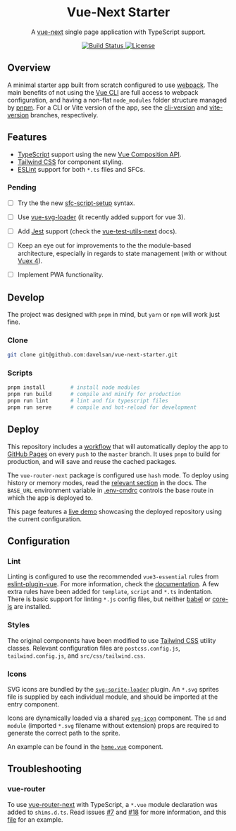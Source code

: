<h1 align=center>Vue-Next Starter</h1>

<p align=center>A <a href="https://github.com/vuejs/vue-next">vue-next</a> single page application with TypeScript support.</p>

<p align="center">
    <a href="https://actions-badge.atrox.dev/davelsan/vue-next-starter/goto?ref=master">
      <img alt="Build Status" src="https://github.com/davelsan/vue-next-starter/workflows/build/badge.svg?branch=master"/>
    </a>
    <a href="https://github.com/davelsan/vue-next-starter/blob/master/LICENSE">
      <img alt="License" src="https://img.shields.io/github/license/davelsan/vue-next-starter"/>
    </a>
</p>

## Overview

A minimal starter app built from scratch configured to use [webpack](https://webpack.js.org/). The main benefits of not using the [Vue CLI](https://cli.vuejs.org/) are full access to webpack configuration, and having a non-flat `node_modules` folder structure managed by [pnpm](https://pnpm.js.org/). For a CLI or Vite version of the app, see the [cli-version](https://github.com/davelsan/vue-next-starter/tree/cli-version) and [vite-version](https://github.com/davelsan/vue-next-starter/tree/vite-version) branches, respectively.


## Features

- [TypeScript](https://www.typescriptlang.org/) support using the new [Vue Composition API](https://composition-api.vuejs.org/).
- [Tailwind CSS](https://tailwindcss.com/) for component styling.
- [ESLint](https://eslint.org/) support for both `*.ts` files and SFCs.

### Pending

- [ ] Try the the new [sfc-script-setup](https://github.com/vuejs/rfcs/blob/sfc-improvements/active-rfcs/0000-sfc-script-setup.md) syntax.
- [ ] Use [vue-svg-loader](https://github.com/visualfanatic/vue-svg-loader/tree/dev#webpack) (it recently added support for vue 3).
- [ ] Add [Jest](https://jestjs.io/) support (check the [vue-test-utils-next](https://github.com/vuejs/vue-test-utils-next?ref=madewithvuejs.com) docs).
- [ ] Keep an eye out for improvements to the the module-based architecture, especially in regards to state management (with or without [Vuex 4](https://github.com/vuejs/vuex/tree/4.0)).
- [ ] Implement PWA functionality.


## Develop

The project was designed with `pnpm` in mind, but `yarn` or `npm` will work just fine.

### Clone

```sh
git clone git@github.com:davelsan/vue-next-starter.git
```

### Scripts

```sh
pnpm install        # install node modules
pnpm run build      # compile and minify for production
pnpm run lint       # lint and fix typescript files
pnpm run serve      # compile and hot-reload for development
```

## Deploy

This repository includes a [workflow](.github/workflows/build.yml) that will automatically deploy the app to [GitHub Pages](https://pages.github.com) on every `push` to the `master` branch. It uses `pnpm` to build for production, and will save and reuse the cached packages.

The `vue-router-next` package is configured use `hash` mode. To deploy using history or memory modes, read the [relevant section](https://next.router.vuejs.org/guide/essentials/history-mode.html#hash-mode) in the docs. The `BASE_URL` environment variable in [.env-cmdrc](.env-cmdrc) controls the base route in which the app is deployed to.

This page features a [live demo](https://davelsan.github.io/vue-next-starter/#/) showcasing the deployed repository using the current configuration.


## Configuration

### Lint

Linting is configured to use the recommended `vue3-essential` rules from [eslint-plugin-vue](https://github.com/vuejs/eslint-plugin-vue). For more information, check the [documentation](https://eslint.vuejs.org/rules/). A few extra rules have been added for `template`, `script`  and `*.ts` indentation. There is basic support for linting `*.js` config files, but neither [babel](https://babeljs.io/) or [core-js](https://github.com/zloirock/core-js) are installed.

### Styles

The original components have been modified to use [Tailwind CSS](https://tailwindcss.com/) utility classes. Relevant configuration files are `postcss.config.js`, `tailwind.config.js`, and `src/css/tailwind.css`.

### Icons

SVG icons are bundled by the [`svg-sprite-loader`](https://github.com/JetBrains/svg-sprite-loader) plugin. An `*.svg` sprites file is supplied by each individual module, and should be imported at the entry component.

Icons are dynamically loaded via a shared [`svg-icon`](./src/modules/shared/components/svg-icon/svg-icon.vue) component. The `id` and `module` (imported `*.svg` filename without extension) props are required to generate the correct path to the sprite.

An example can be found in the [`home.vue`](./src/modules/home/home.vue) component.

## Troubleshooting

### vue-router

To use [vue-router-next](https://github.com/vuejs/vue-router-next) with TypeScript, a `*.vue` module declaration was added to `shims.d.ts`. Read issues [#7](https://github.com/vuejs/vue-cli-plugin-vue-next/issues/7) and [#18](https://github.com/vuejs/vue-cli-plugin-vue-next/issues/18) for more information, and this [file](https://github.com/vuejs/vue-router-next/blob/master/playground/shim.d.ts) for an example.
